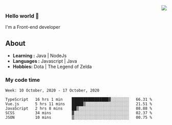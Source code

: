 <img align='right' src="https://github-readme-stats.vercel.app/api?username=jumodada&show_icons=true&theme=vue">

### Hello world 👋

I'm a Front-end developer 
    
## About
-  **Learning :** Java | NodeJs
-  **Languages :** Javascript | Java
-  **Hobbies:** Dota | The Legend of Zelda

### My code time

<!--START_SECTION:waka-->
```text
Week: 10 October, 2020 - 17 October, 2020

TypeScript   16 hrs 1 min    ████████████████▓░░░░░░░░   66.31 % 
Vue.js       5 hrs 11 mins   █████▒░░░░░░░░░░░░░░░░░░░   21.51 % 
JavaScript   2 hrs 8 mins    ██▒░░░░░░░░░░░░░░░░░░░░░░   08.88 % 
SCSS         34 mins         ▓░░░░░░░░░░░░░░░░░░░░░░░░   02.37 % 
JSON         10 mins         ▒░░░░░░░░░░░░░░░░░░░░░░░░   00.75 % 
```
<!--END_SECTION:waka-->
